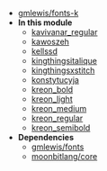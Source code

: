 - [gmlewis/fonts-k](gmlewis/fonts-k/)
- **In this module**
  - [kavivanar\_regular](gmlewis/fonts-k/kavivanar_regular/members)
  - [kawoszeh](gmlewis/fonts-k/kawoszeh/members)
  - [kellssd](gmlewis/fonts-k/kellssd/members)
  - [kingthingsitalique](gmlewis/fonts-k/kingthingsitalique/members)
  - [kingthingsxstitch](gmlewis/fonts-k/kingthingsxstitch/members)
  - [konstytucyja](gmlewis/fonts-k/konstytucyja/members)
  - [kreon\_bold](gmlewis/fonts-k/kreon_bold/members)
  - [kreon\_light](gmlewis/fonts-k/kreon_light/members)
  - [kreon\_medium](gmlewis/fonts-k/kreon_medium/members)
  - [kreon\_regular](gmlewis/fonts-k/kreon_regular/members)
  - [kreon\_semibold](gmlewis/fonts-k/kreon_semibold/members)
- **Dependencies**
  - [gmlewis/fonts](gmlewis/fonts/)
  - [moonbitlang/core](moonbitlang/core/)